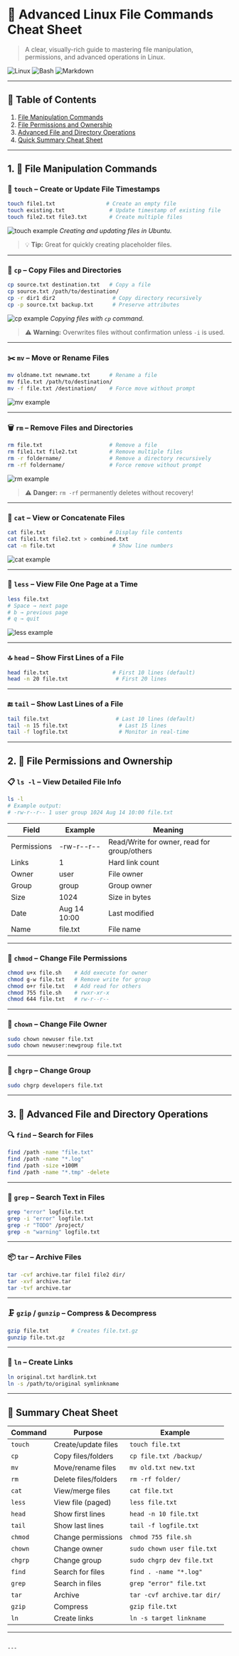 
# 🐧 Advanced Linux File Commands Cheat Sheet
> A clear, visually-rich guide to mastering file manipulation, permissions, and advanced operations in Linux.

![Linux](https://img.shields.io/badge/Linux-Terminal-green)
![Bash](https://img.shields.io/badge/Shell-Bash-blue)
![Markdown](https://img.shields.io/badge/Format-Markdown-orange)

---

## 📜 Table of Contents
1. [File Manipulation Commands](#1-file-manipulation-commands)
2. [File Permissions and Ownership](#2-file-permissions-and-ownership)
3. [Advanced File and Directory Operations](#3-advanced-file-and-directory-operations)
4. [Quick Summary Cheat Sheet](#📝-summary-cheat-sheet)

---

## **1. 📂 File Manipulation Commands**

### 📄 **`touch` – Create or Update File Timestamps**
```bash
touch file1.txt                # Create an empty file
touch existing.txt              # Update timestamp of existing file
touch file2.txt file3.txt       # Create multiple files
````

![touch example](images/touch-demo.png)
*Creating and updating files in Ubuntu.*

> 💡 **Tip:** Great for quickly creating placeholder files.

---

### 📄 **`cp` – Copy Files and Directories**

```bash
cp source.txt destination.txt   # Copy a file
cp source.txt /path/to/destination/
cp -r dir1 dir2                  # Copy directory recursively
cp -p source.txt backup.txt      # Preserve attributes
```

![cp example](images/cp-demo.png)
*Copying files with `cp` command.*

> ⚠️ **Warning:** Overwrites files without confirmation unless `-i` is used.

---

### ✂️ **`mv` – Move or Rename Files**

```bash
mv oldname.txt newname.txt      # Rename a file
mv file.txt /path/to/destination/
mv -f file.txt /destination/    # Force move without prompt
```

![mv example](images/mv-demo.png)

---

### 🗑 **`rm` – Remove Files and Directories**

```bash
rm file.txt                     # Remove a file
rm file1.txt file2.txt          # Remove multiple files
rm -r foldername/               # Remove a directory recursively
rm -rf foldername/              # Force remove without prompt
```

![rm example](images/rm-demo.png)

> ⚠️ **Danger:** `rm -rf` permanently deletes without recovery!

---

### 📜 **`cat` – View or Concatenate Files**

```bash
cat file.txt                    # Display file contents
cat file1.txt file2.txt > combined.txt
cat -n file.txt                  # Show line numbers
```

![cat example](images/cat-demo.png)

---

### 📖 **`less` – View File One Page at a Time**

```bash
less file.txt
# Space → next page
# b → previous page
# q → quit
```

![less example](images/less-demo.png)

---

### 🔝 **`head` – Show First Lines of a File**

```bash
head file.txt                    # First 10 lines (default)
head -n 20 file.txt               # First 20 lines
```

---

### 🔚 **`tail` – Show Last Lines of a File**

```bash
tail file.txt                     # Last 10 lines (default)
tail -n 15 file.txt                # Last 15 lines
tail -f logfile.txt                # Monitor in real-time
```

---

## **2. 🔐 File Permissions and Ownership**

### 📋 **`ls -l` – View Detailed File Info**

```bash
ls -l
# Example output:
# -rw-r--r-- 1 user group 1024 Aug 14 10:00 file.txt
```

| Field       | Example      | Meaning                                     |
| ----------- | ------------ | ------------------------------------------- |
| Permissions | -rw-r--r--   | Read/Write for owner, read for group/others |
| Links       | 1            | Hard link count                             |
| Owner       | user         | File owner                                  |
| Group       | group        | Group owner                                 |
| Size        | 1024         | Size in bytes                               |
| Date        | Aug 14 10:00 | Last modified                               |
| Name        | file.txt     | File name                                   |

---

### 🔑 **`chmod` – Change File Permissions**

```bash
chmod u+x file.sh    # Add execute for owner
chmod g-w file.txt   # Remove write for group
chmod o+r file.txt   # Add read for others
chmod 755 file.sh    # rwxr-xr-x
chmod 644 file.txt   # rw-r--r--
```

---

### 👤 **`chown` – Change File Owner**

```bash
sudo chown newuser file.txt
sudo chown newuser:newgroup file.txt
```

---

### 👥 **`chgrp` – Change Group**

```bash
sudo chgrp developers file.txt
```

---

## **3. 🚀 Advanced File and Directory Operations**

### 🔍 **`find` – Search for Files**

```bash
find /path -name "file.txt"
find /path -name "*.log"
find /path -size +100M
find /path -name "*.tmp" -delete
```

---

### 🔎 **`grep` – Search Text in Files**

```bash
grep "error" logfile.txt
grep -i "error" logfile.txt
grep -r "TODO" /project/
grep -n "warning" logfile.txt
```

---

### 📦 **`tar` – Archive Files**

```bash
tar -cvf archive.tar file1 file2 dir/
tar -xvf archive.tar
tar -tvf archive.tar
```

---

### 🗜 **`gzip` / `gunzip` – Compress & Decompress**

```bash
gzip file.txt       # Creates file.txt.gz
gunzip file.txt.gz
```

---

### 🔗 **`ln` – Create Links**

```bash
ln original.txt hardlink.txt
ln -s /path/to/original symlinkname
```

---

## 📝 **Summary Cheat Sheet**

| Command | Purpose              | Example                     |
| ------- | -------------------- | --------------------------- |
| `touch` | Create/update files  | `touch file.txt`            |
| `cp`    | Copy files/folders   | `cp file.txt /backup/`      |
| `mv`    | Move/rename files    | `mv old.txt new.txt`        |
| `rm`    | Delete files/folders | `rm -rf folder/`            |
| `cat`   | View/merge files     | `cat file.txt`              |
| `less`  | View file (paged)    | `less file.txt`             |
| `head`  | Show first lines     | `head -n 10 file.txt`       |
| `tail`  | Show last lines      | `tail -f logfile.txt`       |
| `chmod` | Change permissions   | `chmod 755 file.sh`         |
| `chown` | Change owner         | `sudo chown user file.txt`  |
| `chgrp` | Change group         | `sudo chgrp dev file.txt`   |
| `find`  | Search for files     | `find . -name "*.log"`      |
| `grep`  | Search in files      | `grep "error" file.txt`     |
| `tar`   | Archive              | `tar -cvf archive.tar dir/` |
| `gzip`  | Compress             | `gzip file.txt`             |
| `ln`    | Create links         | `ln -s target linkname`     |

---

```

---


```
